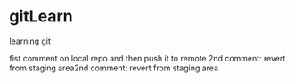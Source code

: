 # gitLearn
learning git

fist comment on local repo and then push it to remote
2nd comment: revert from staging area2nd comment: revert from staging area
